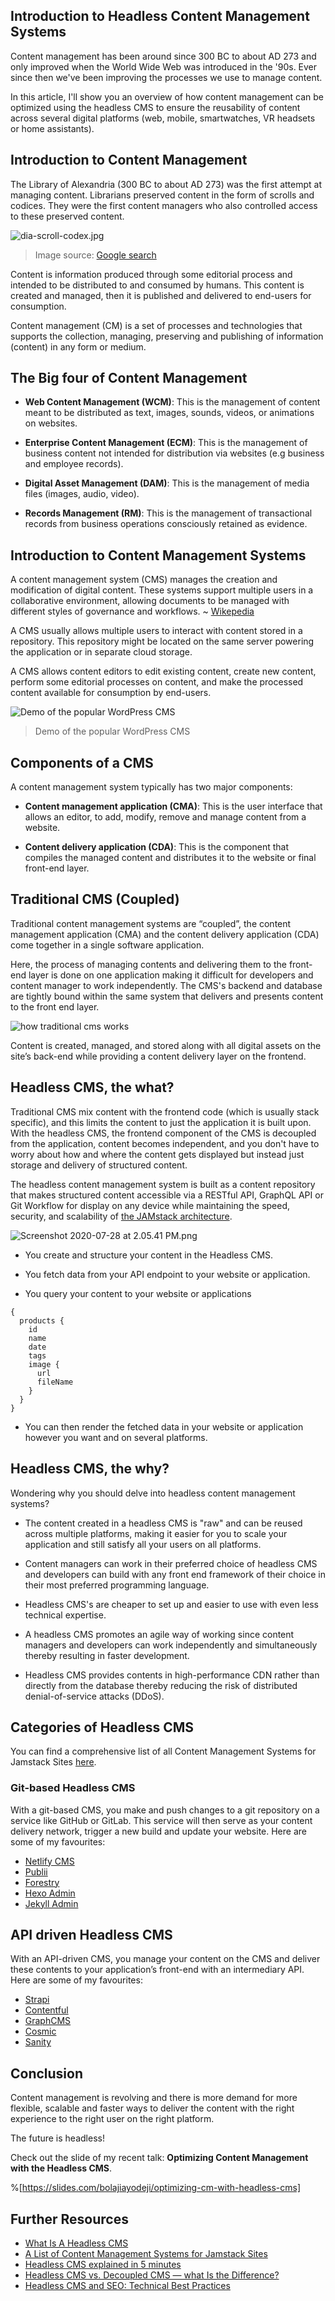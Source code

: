 ## Introduction to Headless Content Management Systems

Content management has been around since 300 BC to about AD 273 and only improved when the World Wide Web was introduced in the '90s. Ever since then we've been improving the processes we use to manage content.

In this article, I'll show you an overview of how content management can be optimized using the headless CMS to ensure the reusability of content across several digital platforms (web, mobile, smartwatches, VR headsets or home assistants).

## Introduction to Content Management

The Library of Alexandria (300 BC to about AD 273) was the first attempt at managing content. Librarians preserved content in the form of scrolls and codices. They were the first content managers who also controlled access to these preserved content.

![dia-scroll-codex.jpg](https://cdn.hashnode.com/res/hashnode/image/upload/v1595932890024/-hnCJzl74.jpeg)
> Image source: [Google search](https://www.google.com/search?q=scrolls+and+codices&rlz=1C5CHFA_enNG906NG906&source=lnms&tbm=isch&sa=X&ved=2ahUKEwjWz8vTxv_qAhWox4UKHQ4tCcUQ_AUoAXoECA4QAw&biw=1280&bih=721#imgrc=aCqaoTmiAcrL4M)

Content is information produced through some editorial process and intended to be distributed to and consumed by humans. This content is created and managed, then it is published and delivered to end-users for consumption.

Content management (CM) is a set of processes and technologies that supports the collection, managing, preserving and publishing of information (content) in any form or medium.

## The Big four of Content Management

- **Web Content Management (WCM)**: This is the management of content meant to be distributed as text, images, sounds, videos, or animations on websites.

- **Enterprise Content Management (ECM)**: This is the management of business content not intended for distribution via websites (e.g business and employee records).

- **Digital Asset Management (DAM)**: This is the management of media files (images, audio, video).

- **Records Management (RM)**: This is the management of transactional records from business operations consciously retained as evidence.

## Introduction to Content Management Systems

A content management system (CMS) manages the creation and modification of digital content. These systems support multiple users in a collaborative environment, allowing documents to be managed with different styles of governance and workflows. ~ [Wikepedia](https://en.wikipedia.org/wiki/Content_management_system)

A CMS usually allows multiple users to interact with content stored in a repository. This repository might be located on the same server powering the application or in separate cloud storage.

A CMS allows content editors to edit existing content, create new content, perform some editorial processes on content, and make the processed content available for consumption by end-users.

![Demo of the popular WordPress CMS](https://cdn.hashnode.com/res/hashnode/image/upload/v1595932775565/Iit0hBPVx.png)
> Demo of the popular WordPress CMS

## Components of a CMS

A content management system typically has two major components:

- **Content management application (CMA)**: This is the user interface that allows an editor, to add, modify, remove and manage content from a website.

- **Content delivery application (CDA)**: This is the component that compiles the managed content and distributes it to the website or final front-end layer.

## Traditional CMS (Coupled)

Traditional content management systems are “coupled”, the content management application (CMA) and the content delivery application (CDA) come together in a single software application.

Here, the process of managing contents and delivering them to the front-end layer is done on one application making it difficult for developers and content manager to work independently. The CMS's backend and database are tightly bound within the same system that delivers and presents content to the front end layer.

![how traditional cms works](https://cdn.hashnode.com/res/hashnode/image/upload/v1595940531964/GDzyV7-vB.gif)

Content is created, managed, and stored along with all digital assets on the site’s back-end while providing a content delivery layer on the frontend.

## Headless CMS, the what?

Traditional CMS mix content with the frontend code (which is usually stack specific), and this limits the content to just the application it is built upon. With the headless CMS, the frontend component of the CMS is decoupled from the application, content becomes independent, and you don't have to worry about how and where the content gets displayed but instead just storage and delivery of structured content.

The headless content management system is built as a content repository that makes structured content accessible via a RESTful API, GraphQL API or Git Workflow for display on any device while maintaining the speed, security, and scalability of [the JAMstack architecture](https://bolajiayodeji.com/an-introduction-to-the-jamstack-the-architecture-of-the-modern-web-c4a0d128d9ca).

![Screenshot 2020-07-28 at 2.05.41 PM.png](https://cdn.hashnode.com/res/hashnode/image/upload/v1595941572761/EM5HdBR0r.png)

- You create and structure your content in the Headless CMS.

- You fetch data from your API endpoint to your website or application.

- You query your content to your website or applications

```
{
  products {
    id
    name
    date
    tags
    image {
      url
      fileName
    }
  }
}
```

- You can then render the fetched data in your website or application however you want and on several platforms.

## Headless CMS, the why?

Wondering why you should delve into headless content management systems?

- The content created in a headless CMS is "raw" and can be reused across multiple platforms, making it easier for you to scale your application and still satisfy all your users on all platforms.

- Content managers can work in their preferred choice of headless CMS and developers can build with any front end framework of their choice in their most preferred programming language.

- Headless CMS's are cheaper to set up and easier to use with even less technical expertise.

- A headless CMS promotes an agile way of working since content managers and developers can work independently and simultaneously thereby resulting in faster development.

- Headless CMS provides contents in high-performance CDN rather than directly from the database thereby reducing the risk of distributed denial-of-service attacks (DDoS).

## Categories of Headless CMS

You can find a comprehensive list of all Content Management Systems for Jamstack Sites [here](https://headlesscms.org).

### Git-based Headless CMS

With a git-based CMS, you make and push changes to a git repository on a service like GitHub or GitLab. This service will then serve as your content delivery network, trigger a new build and update your website. Here are some of my favourites:

- [Netlify CMS](https://www.netlifycms.org/)
- [Publii](https://getpublii.com/)
- [Forestry](https://forestry.io/)
- [Hexo Admin](https://jaredforsyth.com/hexo-admin/)
- [Jekyll Admin](https://jekyll.github.io/jekyll-admin/)

## API driven Headless CMS

With an API-driven CMS, you manage your content on the CMS and deliver these contents to your application’s front-end with an intermediary API. Here are some of my favourites:

- [Strapi](https://strapi.io/)
- [Contentful](https://www.contentful.com/)
- [GraphCMS](https://graphcms.com/)
- [Cosmic](https://www.cosmicjs.com/)
- [Sanity](https://www.sanity.io/)

## Conclusion

Content management is revolving and there is more demand for more flexible, scalable and faster ways to deliver the content with the right experience to the right user on the right platform.

The future is headless!

Check out the slide of my recent talk: **Optimizing Content Management with the Headless CMS**.

%[https://slides.com/bolajiayodeji/optimizing-cm-with-headless-cms]

## Further Resources

- [What Is A Headless CMS](https://graphcms.com/academy/headless-cms)
- [A List of Content Management Systems for Jamstack Sites](https://headlesscms.org/)
- [Headless CMS explained in 5 minutes](https://www.storyblok.com/tp/headless-cms-explained#headless-cms-explained-in-5-minutes)
- [Headless CMS vs. Decoupled CMS — what Is the Difference?](https://www.contentful.com/r/knowledgebase/what-is-headless-cms/)
- [Headless CMS and SEO: Technical Best Practices](https://graphcms.com/blog/headless-cms-technical-seo-best-practices)